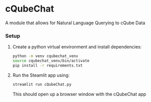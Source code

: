 # cQubeChat
A module that allows for Natural Language Querying to cQube Data


### Setup

1. Create a python virtual environment and install dependencies:
    ```bash
    python -m venv cqubechat_venv
    source cqubechat_venv/bin/activate
    pip install -r requirements.txt
    ```
2. Run the Steamlit app using:
    ```bash
    streamlit run cQubeChat.py
    ```

    This should open up a browser window with the cQubeChat app